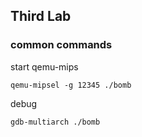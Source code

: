 ## Third Lab
### common commands
start qemu-mips
```
qemu-mipsel -g 12345 ./bomb
```

debug
```
gdb-multiarch ./bomb
```
